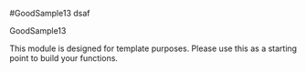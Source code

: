 #GoodSample13 dsaf

GoodSample13

This module is designed for template purposes.
Please use this as a starting point to build your functions.

